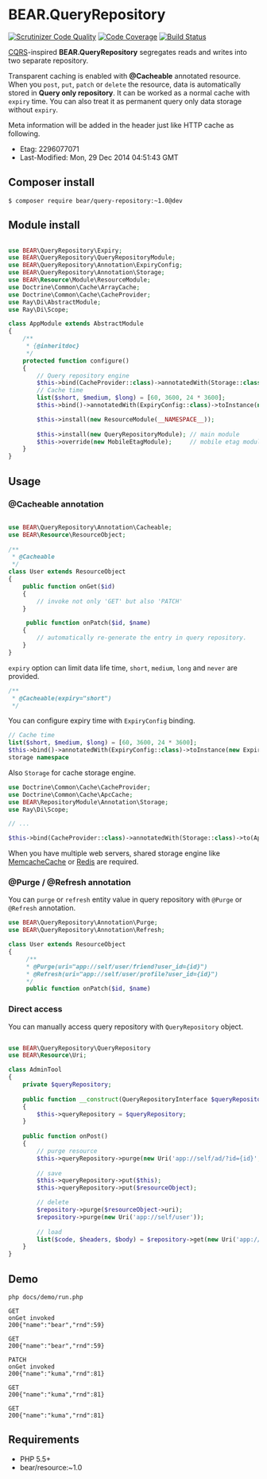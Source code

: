 # BEAR.QueryRepository
[![Scrutinizer Code Quality](https://scrutinizer-ci.com/g/bearsunday/BEAR.QueryRepository/badges/quality-score.png?b=1.x)](https://scrutinizer-ci.com/g/bearsunday/BEAR.QueryRepository/?branch=1.x)
[![Code Coverage](https://scrutinizer-ci.com/g/bearsunday/BEAR.QueryRepository/badges/coverage.png?b=1.x)](https://scrutinizer-ci.com/g/bearsunday/BEAR.QueryRepository/?branch=1.x)
[![Build Status](https://travis-ci.org/bearsunday/BEAR.QueryRepository.svg?branch=1.x)](https://travis-ci.org/bearsunday/BEAR.QueryRepository)

[CQRS](http://martinfowler.com/bliki/CQRS.html)-inspired **BEAR.QueryRepository** segregates reads and writes into two separate repository.

Transparent caching is enabled with **@Cacheable** annotated resource. When you `post`, `put`, `patch` or `delete` the resource, data is automatically stored in **Query only repository**. It can be worked as a normal cache with `expiry` time. You can also treat it as permanent query only data storage without `expiry`.

Meta information will be added in the header just like HTTP cache as following.

 * Etag: 2296077071
 * Last-Modified: Mon, 29 Dec 2014 04:51:43 GMT

## Composer install

    $ composer require bear/query-repository:~1.0@dev
 
## Module install

```php

use BEAR\QueryRepository\Expiry;
use BEAR\QueryRepository\QueryRepositoryModule;
use BEAR\QueryRepository\Annotation\ExpiryConfig;
use BEAR\QueryRepository\Annotation\Storage;
use BEAR\Resource\Module\ResourceModule;
use Doctrine\Common\Cache\ArrayCache;
use Doctrine\Common\Cache\CacheProvider;
use Ray\Di\AbstractModule;
use Ray\Di\Scope;

class AppModule extends AbstractModule
{
    /**
     * {@inheritdoc}
     */
    protected function configure()
    {
        // Query repository engine
        $this->bind(CacheProvider::class)->annotatedWith(Storage::class)->to(ArrayCache::class)->in(Scope::SINGLETON);
        // Cache time
        list($short, $medium, $long) = [60, 3600, 24 * 3600];
        $this->bind()->annotatedWith(ExpiryConfig::class)->toInstance(new Expiry($short, $medium, $long));

        $this->install(new ResourceModule(__NAMESPACE__));
        
        $this->install(new QueryRepositoryModule); // main module
        $this->override(new MobileEtagModule);     // mobile etag module
    }
}


```
## Usage


### @Cacheable annotation

```php

use BEAR\QueryRepository\Annotation\Cacheable;
use BEAR\Resource\ResourceObject;
 
/**
 * @Cacheable
 */
class User extends ResourceObject
{
    public function onGet($id)
    {
        // invoke not only 'GET' but also 'PATCH'
    }

     public function onPatch($id, $name)
    {
        // automatically re-generate the entry in query repository.
    }
}
```

`expiry` option can limit data life time, `short`, `medium`, `long` and `never` are provided.

```php
/**
 * @Cacheable(expiry="short")
 */
```

You can configure expiry time with `ExpiryConfig` binding.
   
```php
// Cache time
list($short, $medium, $long) = [60, 3600, 24 * 3600];
$this->bind()->annotatedWith(ExpiryConfig::class)->toInstance(new Expiry($short, $medium, $long));
storage namespace
```

Also `Storage` for cache storage engine. 

```php
use Doctrine\Common\Cache\CacheProvider;
use Doctrine\Common\Cache\ApcCache;
use BEAR\RepositoryModule\Annotation\Storage;
use Ray\Di\Scope;

// ...

$this->bind(CacheProvider::class)->annotatedWith(Storage::class)->to(ApcCache::class)->in(Scope::SINGLETON);
```
When you have multiple web servers, shared storage engine like [MemcacheCache](http://doctrine-orm.readthedocs.org/en/latest/reference/caching.html#memcache) or [Redis](http://doctrine-orm.readthedocs.org/en/latest/reference/caching.html#redis) are required.

### @Purge / @Refresh annotation

You can `purge` or `refresh` entity value in query repository with `@Purge` or `@Refresh` annotation.

```php
use BEAR\QueryRepository\Annotation\Purge;
use BEAR\QueryRepository\Annotation\Refresh;

class User extends ResourceObject
{
     /**
     * @Purge(uri="app://self/user/friend?user_id={id}")
     * @Refresh(uri="app://self/user/profile?user_id={id}")
     */
     public function onPatch($id, $name)
```

### Direct access

You can manually access query repository with `QueryRepository` object.

```php

use BEAR\QueryRepository\QueryRepository
use BEAR\Resource\Uri;

class AdminTool
{
    private $queryRepository;
    
    public function __construct(QueryRepositoryInterface $queryRepository)
    {
        $this->queryRepository = $queryRepository;
    }
    
    public function onPost()
    {
        // purge resource
        $this->queryRepository->purge(new Uri('app://self/ad/?id={id}', ['id' => 1]));
        
        // save
        $this->queryRepository->put($this);
        $this->queryRepository->put($resourceObject);

        // delete
        $repository->purge($resourceObject->uri);
        $repository->purge(new Uri('app://self/user'));
        
        // load
        list($code, $headers, $body) = $repository->get(new Uri('app://self/user'));
    }
}
```

## Demo

```
php docs/demo/run.php
    
GET
onGet invoked
200{"name":"bear","rnd":59}

GET
200{"name":"bear","rnd":59}

PATCH
onGet invoked
200{"name":"kuma","rnd":81}

GET
200{"name":"kuma","rnd":81}

GET
200{"name":"kuma","rnd":81}
```

## Requirements

 * PHP 5.5+
 * bear/resource:~1.0
 
